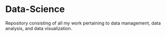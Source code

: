 # Data-Science
Repository consisting of all my work pertaining to data management, data analysis, and data visualization.
